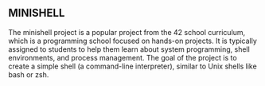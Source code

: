 ## MINISHELL
The minishell project is a popular project from the 42 school curriculum,
which is a programming school focused on hands-on projects.
It is typically assigned to students to help them learn about system programming, shell environments, and process management.
The goal of the project is to create a simple shell (a command-line interpreter), similar to Unix shells like bash or zsh.
